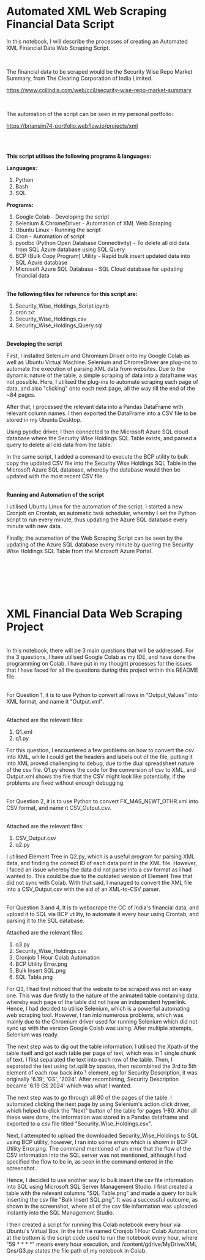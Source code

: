 # Automated XML Web Scraping Financial Data Script

In this notebook, I will describe the processes of creating an Automated XML Financial Data Web Scraping Script.

<br/>

The financial data to be scraped would be the Security Wise Repo Market Summary, from The Clearing Corporation of India Limited.

https://www.ccilindia.com/web/ccil/security-wise-repo-market-summary

<br/>

The automation of the script can be seen in my personal portfolio:

https://briansim74-portfolio.webflow.io/projects/xml

<br/>

<br/><b>This script utilises the following programs & languages:</b>

<b>Languages:</b>
1. Python
2. Bash
3. SQL

<b>Programs:</b>
1. Google Colab - Developing the script
2. Selenium & ChromeDriver - Automation of XML Web Scraping
3. Ubuntu Linux - Running the script
4. Cron - Automation of script
5. pyodbc (Python Open Database Connectivity) - To delete all old data from SQL Azure database using SQL Query
6. BCP (Bulk Copy Program) Utility - Rapid bulk insert updated data into SQL Azure database
7. Microsoft Azure SQL Database - SQL Cloud database for updating financial data

<br/><b>The following files for reference for this script are:</b>
1. Security_Wise_Holdings_Script.ipynb
2. cron.txt
3. Security_Wise_Holdings.csv
4. Security_Wise_Holdings_Query.sql

<br/><b>Developing the script</b>

First, I installed Selenium and Chromium Driver onto my Google Colab as well as Ubuntu Virtual Machine. Selenium and ChromeDriver are plug-ins to automate the execution of parsing XML data from websites. Due to the dynamic nature of the table, a simple scraping of data into a dataframe was not possible. Here, I utilised the plug-ins to automate scraping each page of data, and also "clicking" onto each next page, all the way till the end of the ~84 pages. 

After that, I processed the relevant data into a Pandas DataFrame with relevant column names. I then exported the DataFrame into a CSV file to be stored in my Ubuntu Desktop.

Using pyodbc driver, I then connected to the Microsoft Azure SQL cloud database where the Security Wise Holdings SQL Table exists, and parsed a query to delete all old data from the table.

In the same script, I added a command to execute the BCP utility to bulk copy the updated CSV file into the Security Wise Holdings SQL Table in the Microsoft Azure SQL database, whereby the database would then be updated with the most recent CSV file.

<br/><b>Running and Automation of the script</b>

I utilised Ubuntu Linux for the automation of the script. I started a new Cronjob on Crontab, an automatic task scheduler, whereby I set the Python script to run every minute, thus updating the Azure SQL database every minute with new data. 

Finally, the automation of the Web Scraping Script can be seen by the updating of the Azure SQL database every minute by quering the Security Wise Holdings SQL Table from the Microsoft Azure Portal.

<br />
<br />
<br />
<br />
<br />

# XML Financial Data Web Scraping Project

<br/>In this notebook, there will be 3 main questions that will be addressed. For the 3 questions, I have utilised Google Colab as my IDE, and have done the programming on Colab. I have put in my thought processes for the issues that I have faced for all the questions during this project within this README file.

<br/>For Question 1, it is to use Python to convert all rows in “Output_Values” into XML format, and name it "Output.xml".

<br/>Attached are the relevant files:

1. Q1.xml
2. q1.py

For this question, I encountered a few problems on how to convert the csv into XML, while I could get the headers and labels out of the file, putting it into XML proved challenging to debug, due to the dual spreadsheet nature of the csv file. Q1.py shows the code for the conversion of csv to XML, and Output.xml shows the file that the CSV might look like potentially, if the problems are fixed without enough debugging.

<br/>For Question 2, it is to use Python to convert FX_MAS_NEWT_OTHR.xml into CSV format, and name it CSV_Output.csv.

<br/>Attached are the relevant files:

1. CSV_Output.csv
2. q2.py

I utilised Element Tree in Q2.py, which is a useful program for parsing XML data, and finding the correct ID of each data point in the XML file. However, I faced an issue whereby the data did not parse into a csv format as I had wanted to. This could be due to the outdated version of Element Tree that did not sync with Colab. With that said, I managed to convert the XML file into a CSV_Output.csv with the aid of an XML-to-CSV parser.

<br/>For Question 3 and 4, It is to webscrape the CC of India's financial data, and upload it to SQL via BCP utility, to automate it every hour using Crontab, and parsing it to the SQL database. 

Attached are the relevant files:

1. q3.py
2. Security_Wise_Holdings.csv
3. Cronjob 1 Hour Colab Automation
4. BCP Utility Error.png
5. Bulk Insert SQL.png
6. SQL Table.png

For Q3, I had first noticed that the website to be scraped was not an easy one. This was due firstly to the nature of the animated table containing data, whereby each page of the table did not have an independent hyperlink.
Hence, I had decided to utilise Selenium, which is a powerful automating web scraping tool. However, I ran into numerous problems, which was mainly due to the Chromium driver used for running Selenium which did not sync up
with the version Google Colab was using. After multiple attempts, Selenium was ready. 

The next step was to dig out the table information. I utilised the Xpath of the table itself and got each table per page of text, which was in 1 single chunk of text. I first separated the text into each row of the table. 
Then, I separated the text using txt.split by spaces, then recombined the 3rd to 5th element of each row back into 1 element, eg for Security Description, it was originally '6.19', 'GS', '2024'. After recombining,
Security Description became '6.19 GS 2024' which was what I wanted.

The next step was to go through all 80 of the pages of the table. I automated clicking the next page by using Selenium's action click driver, which helped to click the "Next" button of the table for pages 1-80. After all these were done, the information was stored in a Pandas dataframe and exported to a csv file titled "Security_Wise_Holdings.csv".

Next, I attempted to upload the downloaded Security_Wise_Holdings to SQL using BCP utility, however, I ran into some errors which is shown in BCP Utility Error.png. The command mentioned of an error that the flow of the CSV information into the SQL server was not mentioned, although I had specified the flow to be in, as seen in the command entered in the screenshot.

Hence, I decided to use another way to bulk insert the csv file information into SQL using Microsoft SQL Server Management Studio. I first created a table with the relevant columns "SQL Table.png" and made a query for bulk inserting the csv file "Bulk Insert SQL.png". It was a successful outcome, as shown in the screenshot, where all of the csv file information was uploaded instantly into the SQL Management Studio.

I then created a script for running this Colab notebook every hour via Ubuntu's Virtual Box. In the txt file named Cronjob 1 Hour Colab Automation, at the bottom is the script code used to run the notebook every hour,
where "59 * * * *" means every hour execution, and /content/gdrive/MyDrive/XML Qns/Q3.py states the file path of my notebook in Colab.
